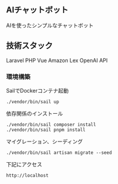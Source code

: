 ## AIチャットボット
AIを使ったシンプルなチャットボット

## 技術スタック
Laravel
PHP
Vue
Amazon Lex
OpenAI API

### 環境構築
SailでDockerコンテナ起動
```
./vendor/bin/sail up
```

依存関係のインストール
```
./vendor/bin/sail composer install
./vendor/bin/sail pnpm install
```

マイグレーション、シーディング
```
./vendor/bin/sail artisan migrate --seed
```

下記にアクセス
```
http://localhost
```